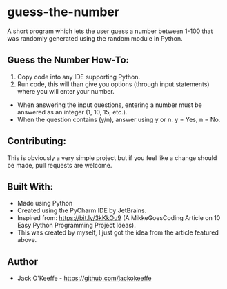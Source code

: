 # guess-the-number
A short program which lets the user guess a number between 1-100 that was randomly generated using the random module in Python.

## Guess the Number How-To:
1. Copy code into any IDE supporting Python.
2. Run code, this will than give you options (through input statements) where you will enter your number.
- When answering the input questions, entering a number must be answered as an integer (1, 10, 15, etc.).
- When the question contains (y/n), answer using y or n. y = Yes, n = No.

## Contributing:
This is obviously a very simple project but if you feel like a change should be made, pull requests are welcome.

## Built With:
- Made using Python
- Created using the PyCharm IDE by JetBrains.
- Inspired from: https://bit.ly/3kKkOu9 (A MikkeGoesCoding Article on 10 Easy Python Programming Project Ideas).
- This was created by myself, I just got the idea from the article featured above.

## Author
- Jack O'Keeffe - https://github.com/jackokeeffe

